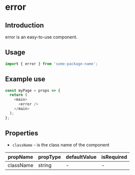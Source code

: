 # error

<!-- STORY -->

## Introduction

error is an easy-to-use component.

## Usage

```javascript
import { error } from 'some-package-name';
```

## Example use

```javascript
const myPage = props => {
  return (
    <main>
      <error />
    </main>
  );
};
```

## Properties

- `className` - is the class name of the component

| propName  | propType | defaultValue | isRequired |
| --------- | -------- | ------------ | ---------- |
| className | string   | -            | -          |
